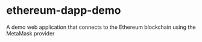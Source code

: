 # ethereum-dapp-demo
A demo web application that connects to the Ethereum blockchain using the MetaMask provider
